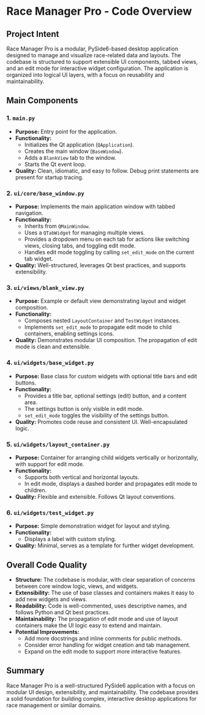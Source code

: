 # Race Manager Pro - Code Overview

## Project Intent

Race Manager Pro is a modular, PySide6-based desktop application designed to manage and visualize race-related data and layouts. The codebase is structured to support extensible UI components, tabbed views, and an edit mode for interactive widget configuration. The application is organized into logical UI layers, with a focus on reusability and maintainability.

## Main Components

### 1. `main.py`
- **Purpose:** Entry point for the application.
- **Functionality:**
  - Initializes the Qt application (`QApplication`).
  - Creates the main window (`BaseWindow`).
  - Adds a `BlankView` tab to the window.
  - Starts the Qt event loop.
- **Quality:** Clean, idiomatic, and easy to follow. Debug print statements are present for startup tracing.

### 2. `ui/core/base_window.py`
- **Purpose:** Implements the main application window with tabbed navigation.
- **Functionality:**
  - Inherits from `QMainWindow`.
  - Uses a `QTabWidget` for managing multiple views.
  - Provides a dropdown menu on each tab for actions like switching views, closing tabs, and toggling edit mode.
  - Handles edit mode toggling by calling `set_edit_mode` on the current tab widget.
- **Quality:** Well-structured, leverages Qt best practices, and supports extensibility.

### 3. `ui/views/blank_view.py`
- **Purpose:** Example or default view demonstrating layout and widget composition.
- **Functionality:**
  - Composes nested `LayoutContainer` and `TestWidget` instances.
  - Implements `set_edit_mode` to propagate edit mode to child containers, enabling settings icons.
- **Quality:** Demonstrates modular UI composition. The propagation of edit mode is clean and extensible.

### 4. `ui/widgets/base_widget.py`
- **Purpose:** Base class for custom widgets with optional title bars and edit buttons.
- **Functionality:**
  - Provides a title bar, optional settings (edit) button, and a content area.
  - The settings button is only visible in edit mode.
  - `set_edit_mode` toggles the visibility of the settings button.
- **Quality:** Promotes code reuse and consistent UI. Well-encapsulated logic.

### 5. `ui/widgets/layout_container.py`
- **Purpose:** Container for arranging child widgets vertically or horizontally, with support for edit mode.
- **Functionality:**
  - Supports both vertical and horizontal layouts.
  - In edit mode, displays a dashed border and propagates edit mode to children.
- **Quality:** Flexible and extensible. Follows Qt layout conventions.

### 6. `ui/widgets/test_widget.py`
- **Purpose:** Simple demonstration widget for layout and styling.
- **Functionality:**
  - Displays a label with custom styling.
- **Quality:** Minimal, serves as a template for further widget development.

## Overall Code Quality
- **Structure:** The codebase is modular, with clear separation of concerns between core window logic, views, and widgets.
- **Extensibility:** The use of base classes and containers makes it easy to add new widgets and views.
- **Readability:** Code is well-commented, uses descriptive names, and follows Python and Qt best practices.
- **Maintainability:** The propagation of edit mode and use of layout containers make the UI logic easy to extend and maintain.
- **Potential Improvements:**
  - Add more docstrings and inline comments for public methods.
  - Consider error handling for widget creation and tab management.
  - Expand on the edit mode to support more interactive features.

## Summary
Race Manager Pro is a well-structured PySide6 application with a focus on modular UI design, extensibility, and maintainability. The codebase provides a solid foundation for building complex, interactive desktop applications for race management or similar domains.
